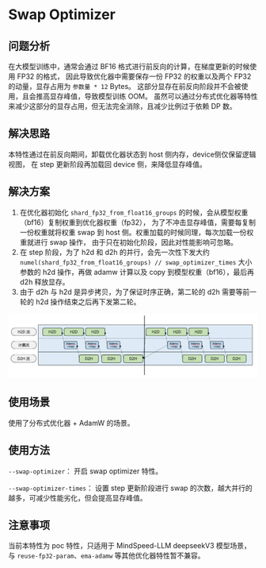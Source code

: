 # Swap Optimizer

## 问题分析

在大模型训练中，通常会通过 BF16 格式进行前反向的计算，在梯度更新的时候使用 FP32 的格式，
因此导致优化器中需要保存一份 FP32 的权重以及两个 FP32 的动量，显存占用为 `参数量 * 12` Bytes。
这部分显存在前反向阶段并不会被使用，且会推高显存峰值，导致模型训练 OOM。
虽然可以通过分布式优化器等特性来减少这部分的显存占用，但无法完全消除，且减少比例过于依赖 DP 数。

## 解决思路

本特性通过在前反向期间，卸载优化器状态到 host 侧内存，device侧仅保留逻辑视图，
在 step 更新阶段再加载回 device 侧，来降低显存峰值。

## 解决方案

1. 在优化器初始化 `shard_fp32_from_float16_groups` 的时候，会从模型权重（bf16）复制权重到优化器权重（fp32），
为了不冲击显存峰值，需要每复制一份权重就将权重 swap 到 host 侧。权重加载的时候同理，每次加载一份权重就进行 swap 操作，
由于只在初始化阶段，因此对性能影响可忽略。
2. 在 step 阶段，为了 h2d 和 d2h 的并行，会先一次性下发大约 `numel(shard_fp32_from_float16_groups) // swap_optimizer_times` 
大小参数的 h2d 操作，再做 adamw 计算以及 copy 到模型权重（bf16），最后再 d2h 释放显存。
3. 由于 d2h 与 h2d 是异步拷贝，为了保证时序正确，第二轮的 d2h 需要等前一轮的 h2d 操作结束之后再下发第二轮。

![img.png](../../sources/images/swap-optimizer.png)

## 使用场景

使用了分布式优化器 + AdamW 的场景。

## 使用方法

`--swap-optimizer`： 开启 swap optimizer 特性。

`--swap-optimizer-times`： 设置 step 更新阶段进行 swap 的次数，越大并行的越多，可减少性能劣化，但会提高显存峰值。

## 注意事项

当前本特性为 poc 特性，只适用于 MindSpeed-LLM deepseekV3 模型场景，与 `reuse-fp32-param`、`ema-adamw` 等其他优化器特性暂不兼容。
